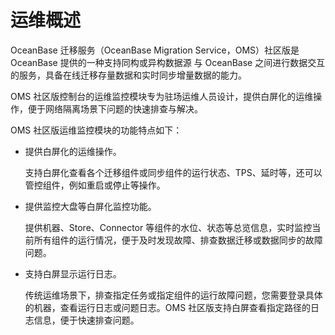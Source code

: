 # 运维概述

OceanBase 迁移服务（OceanBase Migration Service，OMS）社区版是 OceanBase 提供的一种支持同构或异构数据源 与 OceanBase 之间进行数据交互的服务，具备在线迁移存量数据和实时同步增量数据的能力。

OMS 社区版控制台的运维监控模块专为驻场运维人员设计，提供白屏化的运维操作，便于网络隔离场景下问题的快速排查与解决。

OMS 社区版运维监控模块的功能特点如下：

* 提供白屏化的运维操作。

  支持白屏化查看各个迁移组件或同步组件的运行状态、TPS、延时等，还可以管控组件，例如重启或停止等操作。

* 提供监控大盘等白屏化监控功能。

  提供机器、Store、Connector 等组件的水位、状态等总览信息，实时监控当前所有组件的运行情况，便于及时发现故障、排查数据迁移或数据同步的故障问题。
  
* 支持白屏显示运行日志。

  传统运维场景下，排查指定任务或指定组件的运行故障问题，您需要登录具体的机器，查看运行日志或问题日志。OMS 社区版支持白屏查看指定路径的日志信息，便于快速排查问题。
